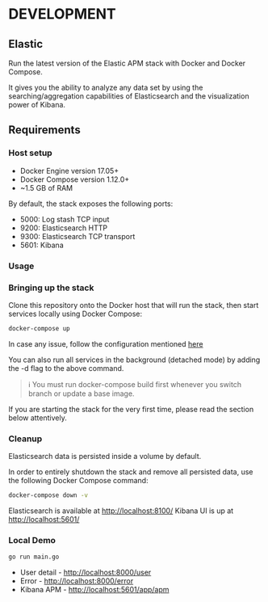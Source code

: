 # DEVELOPMENT

## Elastic

Run the latest version of the Elastic APM stack with Docker and Docker Compose.

It gives you the ability to analyze any data set by using the searching/aggregation capabilities of Elasticsearch and the visualization power of Kibana.

## Requirements

### Host setup

* Docker Engine version 17.05+
* Docker Compose version 1.12.0+
* ~1.5 GB of RAM

By default, the stack exposes the following ports:

* 5000: Log stash TCP input
* 9200: Elasticsearch HTTP
* 9300: Elasticsearch TCP transport
* 5601: Kibana

### Usage

### Bringing up the stack

Clone this repository onto the Docker host that will run the stack, then start services locally using Docker Compose:

```sh
docker-compose up
```

In case any issue, follow the configuration mentioned [here](https://www.elastic.co/guide/en/elasticsearch/reference/current/docker.html)

You can also run all services in the background (detached mode) by adding the -d flag to the above command.

> ℹ️ You must run docker-compose build first whenever you switch branch or update a base image.

If you are starting the stack for the very first time, please read the section below attentively.

### Cleanup

Elasticsearch data is persisted inside a volume by default.

In order to entirely shutdown the stack and remove all persisted data, use the following Docker Compose command:

```sh
docker-compose down -v
```

Elasticsearch is available at <http://localhost:8100/>
Kibana UI is up at <http://localhost:5601/>

### Local Demo

```sh
go run main.go
```

* User detail - <http://localhost:8000/user>
* Error - <http://localhost:8000/error>
* Kibana APM - <http://localhost:5601/app/apm>
